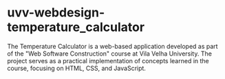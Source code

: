 # uvv-webdesign-temperature_calculator
The Temperature Calculator is a web-based application developed as part of the "Web Software Construction" course at Vila Velha University. The project serves as a practical implementation of concepts learned in the course, focusing on HTML, CSS, and JavaScript.
